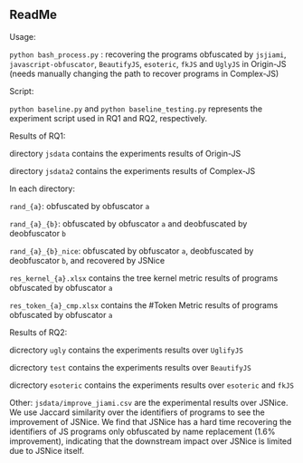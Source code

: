 ## ReadMe

Usage:

`python bash_process.py` : recovering the programs obfuscated by `jsjiami`, `javascript-obfuscator`, `BeautifyJS`, `esoteric`, `fkJS` and `UglyJS` in Origin-JS (needs manually changing the path to recover programs in Complex-JS)

Script:

`python baseline.py` and `python baseline_testing.py` represents the experiment script used in RQ1 and RQ2, respectively.

Results of RQ1:

directory `jsdata` contains the experiments results of Origin-JS

directory `jsdata2` contains the experiments results of Complex-JS

In each directory:

`rand_{a}`: obfuscated by obfuscator `a`

`rand_{a}_{b}`: obfuscated by obfuscator `a` and deobfuscated by deobfuscator `b`

`rand_{a}_{b}_nice`: obfuscated by obfuscator `a`, deobfuscated by deobfuscator `b`, and recovered by JSNice

`res_kernel_{a}.xlsx` contains the tree kernel metric results of programs obfuscated by obfuscator `a`

`res_token_{a}_cmp.xlsx` contains the #Token Metric results of programs obfuscated by obfuscator `a`

Results of RQ2:

dicrectory `ugly` contains the experiments results over `UglifyJS`

dicrectory `test` contains the experiments results over `BeautifyJS`

dicrectory `esoteric` contains the experiments results over `esoteric` and `fkJS`

Other:
`jsdata/improve_jiami.csv` are the experimental results over JSNice.
We use Jaccard similarity over the identifiers of programs to see the improvement of JSNice. 
We find that JSNice has a hard time recovering the identifiers of JS programs only obfuscated by name replacement (1.6% improvement), indicating that the downstream impact over JSNice is limited due to JSNice itself.





